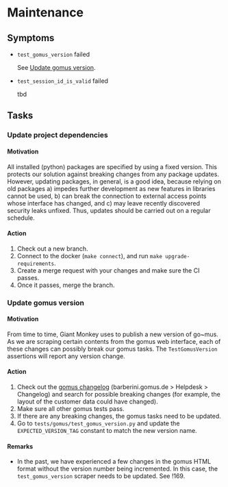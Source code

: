 # Maintenance


## Symptoms

- `test_gomus_version` failed

  See [Update gomus version](#update-gomus-version).

- `test_session_id_is_valid` failed

  tbd


## Tasks

### Update project dependencies

#### Motivation

All installed (python) packages are specified by using a fixed version.
This protects our solution against breaking changes from any package updates.
However, updating packages, in general, is a good idea, because relying on old packages a) impedes further development as new features in libraries cannot be used, b) can break the connection to external access points whose interface has changed, and c) may leave recently discovered security leaks unfixed.
Thus, updates should be carried out on a regular schedule.

#### Action

1. Check out a new branch.
2. Connect to the docker (`make connect`), and run `make upgrade-requirements`.
3. Create a merge request with your changes and make sure the CI passes.
4. Once it passes, merge the branch.

### Update gomus version

#### Motivation

From time to time, Giant Monkey uses to publish a new version of go~mus.
As we are scraping certain contents from the gomus web interface, each of these changes can possibly break our gomus tasks.
The `TestGomusVersion` assertions will report any version change.

#### Action

1. Check out the [gomus changelog](https://barberini.gomus.de/wiki/spaces/REL/pages/1787854853) (barberini.gomus.de > Helpdesk > Changelog) and search for possible breaking changes (for example, the layout of the customer data could have changed).
2. Make sure all other gomus tests pass.
3. If there are any breaking changes, the gomus tasks need to be updated.
4. Go to `tests/gomus/test_gomus_version.py` and update the `EXPECTED_VERSION_TAG` constant to match the new version name.

#### Remarks

- In the past, we have experienced a few changes in the gomus HTML format without the version number being incremented.
  In this case, the `test_gomus_version` scraper needs to be updated. See !169.
